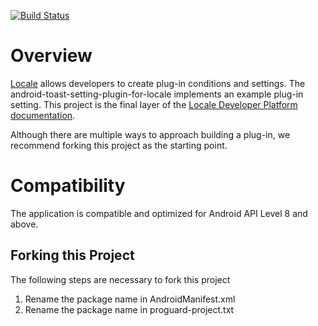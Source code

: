 [![Build Status](https://travis-ci.org/twofortyfouram/android-toast-setting-plugin-for-locale.png?branch=master)](https://travis-ci.org/twofortyfouram/android-toast-setting-plugin-for-locale)

# Overview
[Locale](https://play.google.com/store/apps/details?id=com.twofortyfouram.locale) allows developers to create plug-in conditions and settings.  The android-toast-setting-plugin-for-locale implements an example plug-in setting.  This project is the final layer of the [Locale Developer Platform documentation](http://www.twofortyfouram.com/developer).

Although there are multiple ways to approach building a plug-in, we recommend forking this project as the starting point.


# Compatibility
The application is compatible and optimized for Android API Level 8 and above.


## Forking this Project
The following steps are necessary to fork this project

1. Rename the package name in AndroidManifest.xml
1. Rename the package name in proguard-project.txt
